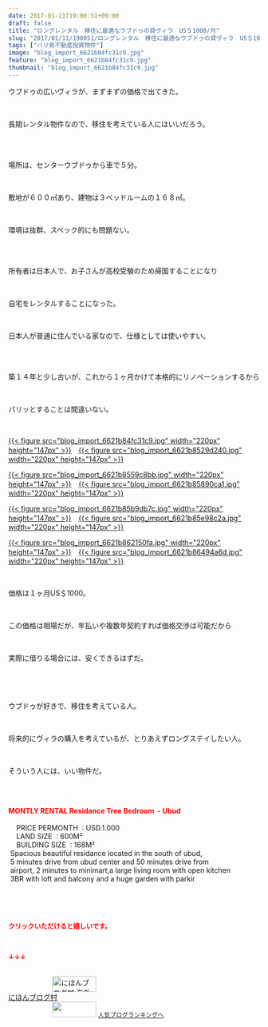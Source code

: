 ```yaml
---
date: 2017-01-11T19:00:51+09:00
draft: false
title: "ロングレンタル　移住に最適なウブドゥの貸ヴィラ　US＄1000/月"
slug: "2017/01/11/190051/ロングレンタル　移住に最適なウブドゥの貸ヴィラ　US＄1000/月"
tags: ["バリ島不動産投資物件"]
image: "blog_import_6621b84fc31c9.jpg"
feature: "blog_import_6621b84fc31c9.jpg"
thumbnail: "blog_import_6621b84fc31c9.jpg"
---
```

<p>ウブドゥの広いヴィラが、まずまずの価格で出てきた。</p><p> </p><p>長期レンタル物件なので、移住を考えている人にはいいだろう。</p><p> </p><p><br/>場所は、センターウブドゥから車で５分。</p><p> </p><p>敷地が６００㎡あり、建物は３ベッドルームの１６８㎡。</p><p> </p><p>環境は抜群、スペック的にも問題ない。</p><p> </p><p><br/>所有者は日本人で、お子さんが高校受験のため帰国することになり</p><p> </p><p>自宅をレンタルすることになった。</p><p> </p><p>日本人が普通に住んでいる家なので、仕様としては使いやすい。</p><p> </p><p><br/>築１４年と少し古いが、これから１ヶ月かけて本格的にリノベーションするから</p><p> </p><p>パリッとすることは間違いない。</p><p> </p><p><a href="blog_import_6621b850ee620.jpg">{{< figure src="blog_import_6621b84fc31c9.jpg" width="220px" height="147px" >}}</a>　<a href="blog_import_6621b853b4160.jpg">{{< figure src="blog_import_6621b8529d240.jpg" width="220px" height="147px" >}}</a></p><p><a href="blog_import_6621b856b20fa.jpg">{{< figure src="blog_import_6621b8559c8bb.jpg" width="220px" height="147px" >}}</a>　<a href="blog_import_6621b859a7e10.jpg">{{< figure src="blog_import_6621b85890ca1.jpg" width="220px" height="147px" >}}</a></p><p><a href="blog_import_6621b85cda6ee.jpg">{{< figure src="blog_import_6621b85b9db7c.jpg" width="220px" height="147px" >}}</a>　<a href="blog_import_6621b8601364b.jpg">{{< figure src="blog_import_6621b85e98c2a.jpg" width="220px" height="147px" >}}</a></p><p><a href="blog_import_6621b86326d83.jpg">{{< figure src="blog_import_6621b862150fa.jpg" width="220px" height="147px" >}}</a>　<a href="blog_import_6621b865aa8ec.jpg">{{< figure src="blog_import_6621b86494a6d.jpg" width="220px" height="147px" >}}</a></p><p> </p><p>価格は１ヶ月US＄1000。</p><p> </p><p>この価格は相場だが、年払いや複数年契約すれば価格交渉は可能だから</p><p> </p><p>実際に借りる場合には、安くできるはずだ。</p><p> </p><p> </p><p>ウブドゥが好きで、移住を考えている人。</p><p> </p><p>将来的にヴィラの購入を考えているが、とりあえずロングステイしたい人。</p><p> </p><p>そういう人には、いい物件だ。</p><p> </p><p><br/><span style="color: rgb(255, 0, 0);"><span style="font-weight: bold;">MONTLY RENTAL Residance Tree Bedroom  - Ubud </span></span>       <br/>        <br/>    PRICE PERMONTH  : USD.1.000    <br/>    LAND SIZE  : 600M²    <br/>    BUILDING SIZE  : 168M²    <br/> Spacious beautiful residance located in the south of ubud,       <br/> 5 minutes drive from ubud center and 50 minutes drive from      <br/> airport, 2 minutes to minimart,a large living room with open kitchen      <br/> 3BR with loft and balcony and a huge garden with parkir</p><p> </p><p> </p><p><font color="#ff0000" size="2"><strong>クリックいただけると嬉しいです。</strong></font></p><p> </p><p><font color="#ff0000" size="2"><strong>↓↓↓</strong></font></p><p><br/><a href="ranking.html?p_cid=01260127" target="_blank"><img width="88" height="31" alt="にほんブログ村 海外生活ブログ バリ島情報へ" src="data:image/svg+xml;charset=utf-8,%3Csvg%20xmlns%3D%22http%3A%2F%2Fwww.w3.org%2F2000%2Fsvg%22%20title%3D%22Placeholder%20for%20Images%22%20role%3D%22presentation%22%20viewBox%3D%220%200%2088%2031%22%20%2F%3E" border="0" data-src="https://img-proxy.blog-video.jp/images?url=http%3A%2F%2Foverseas.blogmura.com%2Fbali%2Fimg%2Fbali88_31.gif" style="aspect-ratio: auto 88 / 31;"/><noscript><img width="88" height="31" alt="にほんブログ村 海外生活ブログ バリ島情報へ" src="https://img-proxy.blog-video.jp/images?url=http%3A%2F%2Foverseas.blogmura.com%2Fbali%2Fimg%2Fbali88_31.gif" border="0"></noscript></a><br/><a href="ranking.html?p_cid=01260127" target="_blank">にほんブログ村</a><br/><a title="人気ブログランキングへ" href="link.php?1804582"><img width="88" height="31" src="data:image/svg+xml;charset=utf-8,%3Csvg%20xmlns%3D%22http%3A%2F%2Fwww.w3.org%2F2000%2Fsvg%22%20title%3D%22Placeholder%20for%20Images%22%20role%3D%22presentation%22%20viewBox%3D%220%200%2088%2031%22%20%2F%3E" border="0" data-src="https://blog.with2.net/img/banner/banner_22.gif" style="aspect-ratio: auto 88 / 31;"/><noscript><img width="88" height="31" src="https://blog.with2.net/img/banner/banner_22.gif" border="0"></noscript></a> <a style="font-size: 12px;" href="link.php?1804582">人気ブログランキングへ</a></p>

